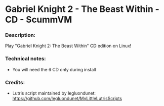 # Gabriel Knight 2 - The Beast Within - CD - ScummVM
### Description:
Play "Gabriel Knight 2: The Beast Within" CD edition on Linux!
### Technical notes:
- You will need the 6 CD only during install
### Credits:
- Lutris script maintained by legluondunet: https://github.com/legluondunet/MyLittleLutrisScripts
